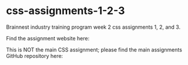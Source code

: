 # css-assignments-1-2-3
 Brainnest industry training program week 2 css assignments 1, 2, and 3.

 Find the assignment website here: 

 This is NOT the main CSS assignment; please find the main assignments GitHub repository here:
